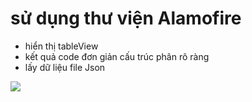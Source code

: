 # sử dụng thư viện Alamofire 
- hiển thị tableView
- kết quả code đơn giản cấu trúc phân rõ ràng
- lấy dữ liệu file Json
<img src="2020-07-22 00.05.53.gif">
